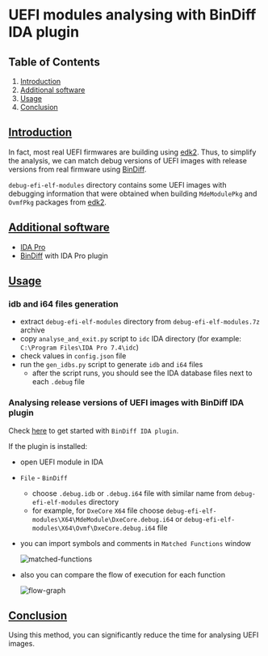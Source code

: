 # UEFI modules analysing with BinDiff IDA plugin

## Table of Contents

1. [Introduction](#intro)
2. [Additional software](#soft)
3. [Usage](#usage)
4. [Conclusion](#conclusion)

## [Introduction](#intro)

In fact, most real UEFI firmwares are building using [edk2](https://github.com/tianocore/edk2). Thus, to simplify the analysis, we can match debug versions of UEFI images with release versions from real firmware using [BinDiff](https://www.zynamics.com/bindiff.html).

`debug-efi-elf-modules` directory contains some UEFI images with debugging information that were obtained when building `MdeModulePkg` and `OvmfPkg` packages from [edk2](https://github.com/tianocore/edk2).

## [Additional software](#soft)

* [IDA Pro](https://www.hex-rays.com/products/ida/)
* [BinDiff](https://www.zynamics.com/bindiff.html) with IDA Pro plugin

## [Usage](#usage)

### idb and i64 files generation

* extract `debug-efi-elf-modules` directory from `debug-efi-elf-modules.7z` archive
* copy `analyse_and_exit.py` script to `idc` IDA directory (for example: `C:\Program Files\IDA Pro 7.4\idc`)
* check values in `config.json` file
* run the `gen_idbs.py` script to generate `idb` and `i64` files
    - after the script runs, you should see the IDA database files next to each `.debug` file

### Analysing release versions of UEFI images with BinDiff IDA plugin

Check [here](https://www.zynamics.com/bindiff/manual/index.html#N20676) to get started with `BinDiff IDA plugin`.

If the plugin is installed:

* open UEFI module in IDA
* `File` - `BinDiff`
    * choose `.debug.idb` or `.debug.i64` file with similar name from `debug-efi-elf-modules` directory 
    * for example, for `DxeCore` `X64` file choose `debug-efi-elf-modules\X64\MdeModule\DxeCore.debug.i64` or `debug-efi-elf-modules\X64\Ovmf\DxeCore.debug.i64` file
* you can import symbols and comments in `Matched Functions` window

    ![matched-functions](https://raw.githubusercontent.com/yeggor/UEFI_BinDiff/master/img/matched-functions.png)

* also you can compare the flow of execution for each function

    ![flow-graph](https://raw.githubusercontent.com/yeggor/UEFI_BinDiff/master/img/flow-graph.png)

## [Conclusion](#conclusion)

Using this method, you can significantly reduce the time for analysing UEFI images.
